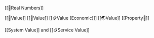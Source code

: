 [[🔣Real Numbers]]

[[🌸Value]]
[[🎨Value]]
[[🪙Value (Economic)]]
[[🌏Value]]
[[Property📏]]

[[System Value]] and [[🪙Service Value]]
